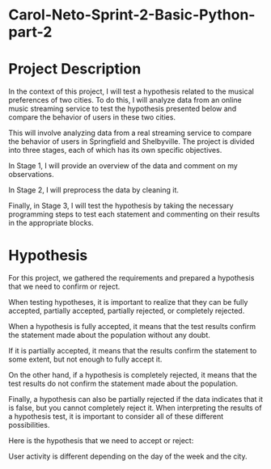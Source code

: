 # Carol-Neto-Sprint-2-Basic-Python-part-2

# Project Description

In the context of this project, I will test a hypothesis related to the musical preferences of two cities. To do this, I will analyze data from an online music streaming service to test the hypothesis presented below and compare the behavior of users in these two cities.

This will involve analyzing data from a real streaming service to compare the behavior of users in Springfield and Shelbyville. The project is divided into three stages, each of which has its own specific objectives.

In Stage 1, I will provide an overview of the data and comment on my observations.

In Stage 2, I will preprocess the data by cleaning it.

Finally, in Stage 3, I will test the hypothesis by taking the necessary programming steps to test each statement and commenting on their results in the appropriate blocks.

# Hypothesis

For this project, we gathered the requirements and prepared a hypothesis that we need to confirm or reject.

When testing hypotheses, it is important to realize that they can be fully accepted, partially accepted, partially rejected, or completely rejected.

When a hypothesis is fully accepted, it means that the test results confirm the statement made about the population without any doubt.

If it is partially accepted, it means that the results confirm the statement to some extent, but not enough to fully accept it.

On the other hand, if a hypothesis is completely rejected, it means that the test results do not confirm the statement made about the population.

Finally, a hypothesis can also be partially rejected if the data indicates that it is false, but you cannot completely reject it. When interpreting the results of a hypothesis test, it is important to consider all of these different possibilities.

Here is the hypothesis that we need to accept or reject:

User activity is different depending on the day of the week and the city.
